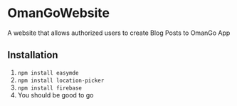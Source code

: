# OmanGoWebsite
A website that allows authorized users to create Blog Posts to OmanGo App

## Installation
1. `npm install easymde`
2. `npm install location-picker`
3. `npm install firebase`
4. You should be good to go
